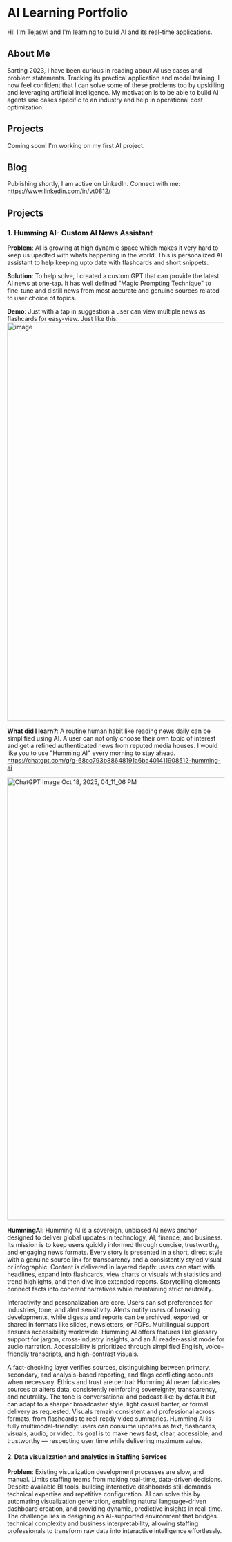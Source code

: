 # AI Learning Portfolio

Hi! I'm Tejaswi and I'm learning to build AI and its real-time applications.

## About Me
Sarting 2023, I have been curious in reading about AI use cases and problem statements. Tracking its practical application and model training, I now feel confident that I can solve some of these problems too by upskilling and leveraging artificial intelligence. My motivation is to be able to build AI agents use cases specific to an industry and help in operational cost optimization.

## Projects

Coming soon! I'm working on my first AI project.

## Blog
Publishing shortly, I am active on LinkedIn. Connect with me: https://www.linkedin.com/in/vt0812/

## Projects

### 1. Humming AI- Custom AI News Assistant

**Problem**: AI is growing at high dynamic space which makes it very hard to keep us upadted with whats happening in the world. This is personalized AI assistant to help keeping upto date with flashcards and short snippets.

**Solution**: To help solve, I created a custom GPT that can provide the latest AI news at one-tap. It has well defined "Magic Prompting Technique" to fine-tune and distill news from most accurate and genuine sources related to user choice of topics.

**Demo**: Just with a tap in suggestion a user can view multiple news as flashcards for easy-view. Just like this: <img width="1597" height="922" alt="image" src="https://github.com/user-attachments/assets/6a1c8003-2208-48f9-b4c0-b333ae983cd0" />

**What did I learn?**: A routine human habit like reading news daily can be simplified using AI. A user can not only choose their own topic of interest and get a refined authenticated news from reputed media houses. I would like you to use "Humming AI" every morning to stay ahead. <https://chatgpt.com/g/g-68cc793b88648191a6ba401411908512-humming-ai>

<img width="1024" height="1024" alt="ChatGPT Image Oct 18, 2025, 04_11_06 PM" src="https://github.com/user-attachments/assets/db4df2b2-21df-4e0e-9d82-24c8022e2eb3" />

**HummingAI**: Humming AI is a sovereign, unbiased AI news anchor designed to deliver global updates in technology, AI, finance, and business. Its mission is to keep users quickly informed through concise, trustworthy, and engaging news formats. Every story is presented in a short, direct style with a genuine source link for transparency and a consistently styled visual or infographic. Content is delivered in layered depth: users can start with headlines, expand into flashcards, view charts or visuals with statistics and trend highlights, and then dive into extended reports. Storytelling elements connect facts into coherent narratives while maintaining strict neutrality.

Interactivity and personalization are core. Users can set preferences for industries, tone, and alert sensitivity. Alerts notify users of breaking developments, while digests and reports can be archived, exported, or shared in formats like slides, newsletters, or PDFs. Multilingual support ensures accessibility worldwide. Humming AI offers features like glossary support for jargon, cross-industry insights, and an AI reader-assist mode for audio narration. Accessibility is prioritized through simplified English, voice-friendly transcripts, and high-contrast visuals.

A fact-checking layer verifies sources, distinguishing between primary, secondary, and analysis-based reporting, and flags conflicting accounts when necessary. Ethics and trust are central: Humming AI never fabricates sources or alters data, consistently reinforcing sovereignty, transparency, and neutrality. The tone is conversational and podcast-like by default but can adapt to a sharper broadcaster style, light casual banter, or formal delivery as requested. Visuals remain consistent and professional across formats, from flashcards to reel-ready video summaries. Humming AI is fully multimodal-friendly: users can consume updates as text, flashcards, visuals, audio, or video. Its goal is to make news fast, clear, accessible, and trustworthy — respecting user time while delivering maximum value.

#### 2. Data visualization and analytics in Staffing Services

**Problem**: Existing visualization development processes are slow, and manual. Limits staffing teams from making real-time, data-driven decisions. Despite available BI tools, building interactive dashboards still demands technical expertise and repetitive configuration. AI can solve this by automating visualization generation, enabling natural language-driven dashboard creation, and providing dynamic, predictive insights in real-time. The challenge lies in designing an AI-supported environment that bridges technical complexity and business interpretability, allowing staffing professionals to transform raw data into interactive intelligence effortlessly.



